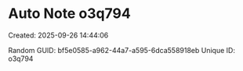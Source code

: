 ﻿# Auto Note o3q794
Created: 2025-09-26 14:44:06

Random GUID: bf5e0585-a962-44a7-a595-6dca558918eb
Unique ID: o3q794
